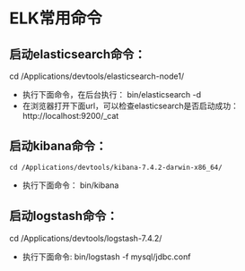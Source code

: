 # ELK常用命令
## 启动elasticsearch命令：<br>
  cd /Applications/devtools/elasticsearch-node1/
  * 执行下面命令，在后台执行：
    bin/elasticsearch -d<br>
  * 在浏览器打开下面url，可以检查elasticsearch是否启动成功：
    http://localhost:9200/_cat

## 启动kibana命令：<br>
    cd /Applications/devtools/kibana-7.4.2-darwin-x86_64/
  * 执行下面命令：
    bin/kibana

## 启动logstash命令：<br>
  cd /Applications/devtools/logstash-7.4.2/
  * 执行下面命令:
    bin/logstash -f mysql/jdbc.conf 
